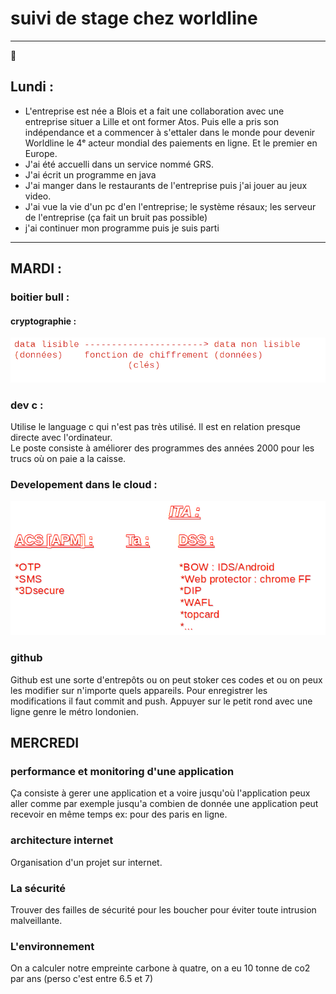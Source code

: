 # suivi de stage chez worldline

<hr>

🎺

## Lundi :

* L'entreprise est née a Blois et a fait une collaboration avec une entreprise situer a 
Lille et ont former Atos. Puis elle a pris son indépendance et a commencer à s'ettaler dans
le monde pour devenir Worldline le 4ᵉ acteur mondial des paiements en ligne. Et le premier 
en Europe.
* J'ai été accuelli dans un service nommé GRS.
* J'ai écrit un programme en java
* J'ai manger dans le restaurants de l'entreprise puis j'ai jouer au jeux video.
* J'ai vue la vie d'un pc d'en l'entreprise; le système résaux; les serveur de l'entreprise
(ça fait un bruit pas possible)
* j'ai continuer mon programme puis je suis parti

<hr>


## MARDI :

### boitier bull :

#### cryptographie :

![img_2.png](image/img_2.png)

### dev c :

Utilise le language c qui n'est pas très utilisé. Il est
en relation presque directe avec l'ordinateur.  
Le poste consiste à améliorer des programmes des années 2000 pour les trucs
où on paie a la caisse.

### Developement dans le cloud :

![img_1.png](image/img_1.png)

### github 
Github est une sorte d'entrepôts ou on peut stoker ces codes et ou on peux les 
modifier sur n'importe quels appareils.
Pour enregistrer les modifications il faut commit and push.
Appuyer sur le petit rond avec une ligne genre le métro londonien.

## MERCREDI

### performance et monitoring d'une application
Ça consiste à gerer une application et a voire jusqu'où l'application peux aller comme par 
exemple jusqu'a combien de donnée une application peut recevoir en même temps 
ex: pour des paris en ligne.

### architecture internet
Organisation d'un projet sur internet.

###  La sécurité 
Trouver des failles de sécurité pour les boucher pour éviter toute intrusion malveillante.

### L'environnement
On a calculer notre empreinte carbone à quatre, on a eu 10 tonne de co2 par ans
(perso c'est entre 6.5 et 7)